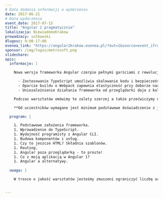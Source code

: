 ```yaml
---
# Data dodania informacji o wydarzeniu
date: 2017-06-21
# Data wydarzenia
event_date: 2017-07-15
title: "Angular 2 pragmatycznie"
lokalizacja: NiewiadomoKrakow
prowadzacy: sulkowski
dlugosc: 9:00-17:00
evenea_link: "https://angular2krakow.evenea.pl/?out=1&source=event_iframe"
sponsor: /img/logos/metrosoft.png
slideshare:
opis:
  informacje: |

    Nowa wersja frameworka Angular czerpie pełnymi garściami z rewolucji w ekosystemie front-end, jaka odbyła się od czasu pojawienia się pierwszej odsłony AngularJS. 

      - Zastosowanie TypeScript umożliwia skalowanie kodu i bezpieczeństwo przy refactoringu
      - Oparcie buildu o Webpack zapewnia elastyczność przy doborze narzędzi do definiowania styli i szablonów
      - Uniezależnienie działania frameworka od przeglądarki daje z kolei m.in. możliwość pisania w Angularze prawdziwie natywnych aplikacji mobilnych

    Podczas warsztatów omówimy te zalety szerzej a także przećwiczymy na praktycznym przykładzie jak za pomocą Angulara w wydajny sposób budować aplikacje w architekturze SPA. 

    **Od uczestników wymagane jest minimum podstawowe doświadczenie z językiem JavaScript.** Uczestnicy w trakcie zajęć korzystają z własnego sprzętu (wymagany komputer z systemem Linux lub Windows z prawami administratora). 

  program: |

    1. Podstawowe założenia frameworka.
    1. Wprowadzenie do TypeScript.
    1. Wydajność programisty z Angular CLI.
    1. Budowa komponentów i usług.
    1. Czy to jeszcze HTML? Składnia szablonów.
    1. Routing.
    1. Angular poza przeglądarką - to proste!
    1. Co z moją aplikacją w Angular 1?
    1. Angular a alternatywy.
   
  uwaga: |

    W trosce o jakość warsztatów jesteśmy zmuszeni ograniczyć liczbę uczestników. **Kwalifikacja odbywa się na podstawie odpowiedzi udzielonych w formularzu zgłoszeniowym oraz - w dalszym kroku - kolejności zgłoszeń.** Potwierdzenie udziału w warsztatach wraz z instrukcją przygotowania środowiska otrzymasz najpóźniej na 7 dni przed planowaną datą wydarzenia.
 

---
```

